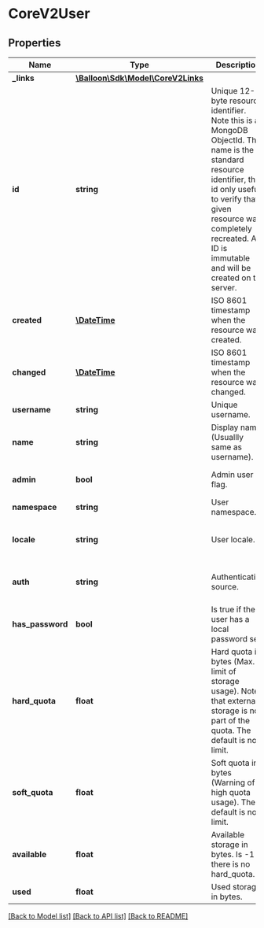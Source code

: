 # CoreV2User

## Properties
Name | Type | Description | Notes
------------ | ------------- | ------------- | -------------
**_links** | [**\Balloon\Sdk\Model\CoreV2Links**](CoreV2Links.md) |  | [optional] 
**id** | **string** | Unique 12-byte resource identifier. Note this is a MongoDB ObjectId. The name is the standard resource identifier, the id only useful to verify that a given resource was completely recreated. An ID is immutable and will be created on the server. | [optional] 
**created** | [**\DateTime**](\DateTime.md) | ISO 8601 timestamp when the resource was created. | [optional] 
**changed** | [**\DateTime**](\DateTime.md) | ISO 8601 timestamp when the resource was changed. | [optional] 
**username** | **string** | Unique username. | [optional] 
**name** | **string** | Display name (Usuallly same as username). | [optional] 
**admin** | **bool** | Admin user flag. | [optional] [default to false]
**namespace** | **string** | User namespace. | [optional] 
**locale** | **string** | User locale. | [optional] [default to 'en_US']
**auth** | **string** | Authentication source. | [optional] [default to 'internal']
**has_password** | **bool** | Is true if the user has a local password set. | [optional] [default to false]
**hard_quota** | **float** | Hard quota in bytes (Max. limit of storage usage). Note that external storage is not part of the quota. The default is no limit. | [optional] 
**soft_quota** | **float** | Soft quota in bytes (Warning of high quota usage). The default is no limit. | [optional] 
**available** | **float** | Available storage in bytes. Is -1 if there is no hard_quota. | [optional] 
**used** | **float** | Used storage in bytes. | [optional] 

[[Back to Model list]](../README.md#documentation-for-models) [[Back to API list]](../README.md#documentation-for-api-endpoints) [[Back to README]](../README.md)


